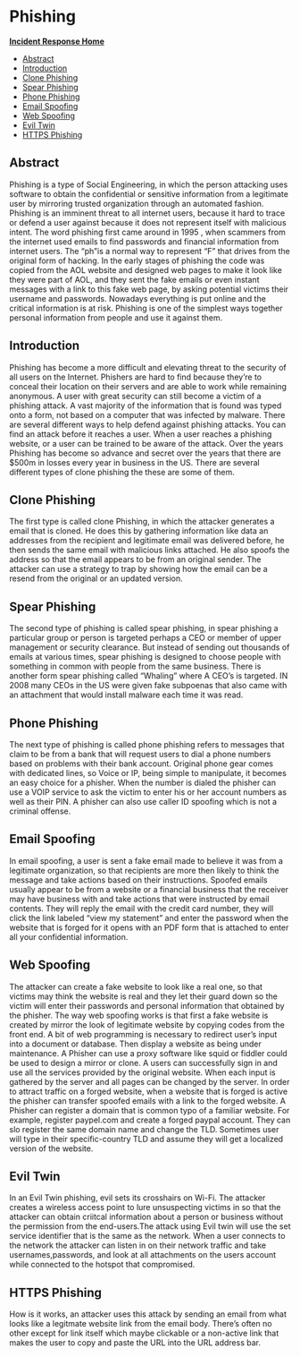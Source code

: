 <!-- This work is licensed under the Creative Commons Attribution-NonCommercial-ShareAlike 4.0 International License. To view a copy of this license, visit http://creativecommons.org/licenses/by-nc-sa/4.0/ or send a letter to Creative Commons, PO Box 1866, Mountain View, CA 94042, USA. -->

# Phishing

[**Incident Response Home**](../README.md)
- [Abstract](#Abstract)
- [Introduction](#Introduction)
- [Clone Phishing](#Clone-Phishing)
- [Spear Phishing](#Spear-Phishing)
- [Phone Phishing](#Phone-Phishing)
- [Email Spoofing](#Email-Spoofing)
- [Web Spoofing](#Web-Spoofing)
- [Evil Twin](#Evil-Twin)
- [HTTPS Phishing](#HTTPS-Phishing)

## Abstract

Phishing is a type of Social Engineering, in which the person attacking uses software to obtain the confidential or sensitive information from a legitimate user by mirroring trusted organization through an automated fashion. Phishing is an imminent threat  to all internet users, because it hard to trace or defend a user against because it does not represent itself with malicious intent. The word phishing first came around in 1995 , when scammers from the internet used emails to find passwords and financial information  from internet users. The “ph”is a normal way to represent “F” that drives from the original form of hacking. In the early stages of phishing the code was copied from the AOL website and designed web pages to make it look like they were part of AOL, and they sent the fake emails or even instant messages with a link to this fake web page, by asking potential victims their username and passwords.  Nowadays everything is put online and the critical information is at risk.  Phishing is one of the simplest ways together personal information from people and use it against them. 

## Introduction

Phishing has become a more difficult and elevating threat to the security of all users on the Internet. Phishers are hard to find because they’re to conceal their location on their servers and are able to work while remaining anonymous. A user with great security can still become a victim of a phishing attack.  A vast majority of the information that is found was typed onto a form, not based on a computer that was infected by malware. There are several different ways to help defend against phishing attacks. You can find an attack before it reaches a user. When a user reaches a phishing website, or a user can be trained to be aware of the attack. Over the years Phishing has become so advance and secret over the years that there are $500m in losses every year in business in the US. 
There are several different types of clone phishing the these are some of them.

## Clone Phishing

The first type is called clone Phishing, in which the attacker generates a email that is cloned. He does this by gathering information like data an addresses from the recipient and legitimate email was delivered before, he then sends the same email with malicious links attached. He also spoofs the address so that the email appears to be from an original sender. The attacker can use a strategy to trap by showing how the email can be a resend from the original or an updated version. 

## Spear Phishing

The second type of phishing is called spear phishing, in spear phishing a particular group or person is targeted perhaps a CEO or member of upper management or security clearance. But instead of sending out thousands of emails at various times, spear phishing is designed to choose people with something in common with people from the same business. There is another form spear phishing called “Whaling” where A CEO’s is targeted.  IN 2008 many CEOs in the US were given fake subpoenas that also came with an attachment that would install malware each time it was read.

## Phone Phishing

The next type of phishing is called phone phishing refers to messages that claim to be from a bank that will request users to dial a phone numbers based on problems with their bank account. Original phone gear comes with dedicated lines, so Voice or IP, being simple to manipulate, it becomes an easy choice for a phisher.  When the number is dialed the phisher can use a VOIP service to ask the victim to enter his or her account numbers as well as their PIN.  A phisher can also use caller ID spoofing which is not a criminal offense.

## Email Spoofing

In email spoofing, a user is sent a fake email made to believe it was from a legitimate organization, so that recipients are more then likely to think the message and take actions based on their instructions. Spoofed emails usually appear to be from a website or a financial business that the receiver may have business with and take actions that were instructed by email contents. They will reply the email with the credit card number, they will click the link labeled “view my statement” and enter the password when the website that is forged for it opens with an PDF form that is attached to enter all your confidential information. 

## Web Spoofing  

The attacker can create a fake website to look like a real one, so that victims may think the website is real and they let their guard down so the victim will enter their passwords and personal information that obtained by the phisher.  The way web spoofing works is that first a fake website is created by mirror the look of legitimate website by copying codes from the front end. A bit of web programming is necessary to redirect user’s input into a document or database. Then display a website as being under maintenance. A Phisher can use a proxy software like squid or fiddler could be used to design a mirror or clone. A users can successfully sign in and use all the services provided by the original website. When each input is gathered by the server and all pages can be changed by the server. In order to attract traffic on a forged website, when a website that is forged is active the phisher can transfer spoofed emails with a link to the forged website.  A Phisher can register a domain that is common typo of a familiar website. For example, register paypel.com and create a forged paypal account. They can slo register the same domain   name and change the TLD. Sometimes user will type in their specific-country TLD and assume they will get a localized version of the website. 

## Evil Twin

In an Evil Twin phishing, evil sets its crosshairs on Wi-Fi. The attacker creates a wireless access point to lure unsuspecting victims in so that the attacker can obtain criitcal information about a person  or business without the permission from the end-users.The attack using Evil twin will use the set service identifier that is the same as the  network. When a user connects to the network the attacker can listen in on their network traffic and take usernames,passwords, and look at all attachments on the users account while connected to the hotspot that compromised.

## HTTPS Phishing

How is it works, an attacker uses this attack by sending an email from what looks like a legitmate website link from the email body. There’s often no other except for link itself which maybe clickable or a non-active link that makes the user to copy and paste the URL into the URL address bar.  